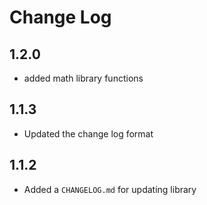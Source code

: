 # Change Log

## 1.2.0

- added math library functions

## 1.1.3

- Updated the change log format


## 1.1.2

- Added a `CHANGELOG.md` for updating library